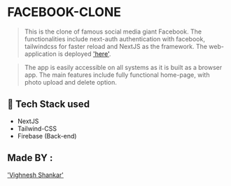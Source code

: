# FACEBOOK-CLONE

> This is the clone of famous social media giant Facebook. The functionalities include next-auth authentication with facebook, tailwindcss for faster reload and NextJS as the framework. The web-application is deployed ['here'](https://tailwindcss.com/docs/just-in-time-mode).

> The app is easily accessible on all systems as it is built as a browser app. The main features include fully functional home-page, with photo upload and delete option.

## 🔧 Tech Stack used

- NextJS
- Tailwind-CSS
- Firebase (Back-end)

## Made BY :

['Vighnesh Shankar'](https://www.linkedin.com/in/vighnesh-shankar/)
